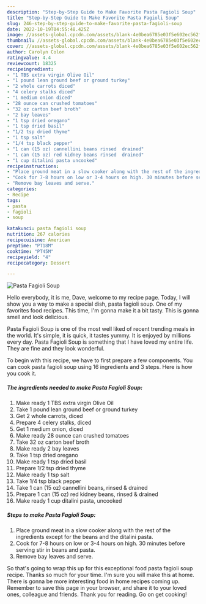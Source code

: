 ```yaml
---
description: "Step-by-Step Guide to Make Favorite Pasta Fagioli Soup"
title: "Step-by-Step Guide to Make Favorite Pasta Fagioli Soup"
slug: 246-step-by-step-guide-to-make-favorite-pasta-fagioli-soup
date: 2022-10-19T04:55:48.425Z
image: //assets-global.cpcdn.com/assets/blank-4e0bea6785e03f5e602ec562f230caae08da540cada707380b4fe1bbebba43da.png
thumbnail: //assets-global.cpcdn.com/assets/blank-4e0bea6785e03f5e602ec562f230caae08da540cada707380b4fe1bbebba43da.png
cover: //assets-global.cpcdn.com/assets/blank-4e0bea6785e03f5e602ec562f230caae08da540cada707380b4fe1bbebba43da.png
author: Carolyn Colon
ratingvalue: 4.4
reviewcount: 18325
recipeingredient:
- "1 TBS extra virgin Olive Oil"
- "1 pound lean ground beef or ground turkey"
- "2 whole carrots diced"
- "4 celery stalks diced"
- "1 medium onion diced"
- "28 ounce can crushed tomatoes"
- "32 oz carton beef broth"
- "2 bay leaves"
- "1 tsp dried oregano"
- "1 tsp dried basil"
- "1/2 tsp dried thyme"
- "1 tsp salt"
- "1/4 tsp black pepper"
- "1 can (15 oz) cannellini beans rinsed  drained"
- "1 can (15 oz) red kidney beans rinsed  drained"
- "1 cup ditalini pasta uncooked"
recipeinstructions:
- "Place ground meat in a slow cooker along with the rest of the ingredients except for the beans and the ditalini pasta."
- "Cook for 7-8 hours on low or 3-4 hours on high. 30 minutes before serving stir in beans and pasta."
- "Remove bay leaves and serve."
categories:
- Recipe
tags:
- pasta
- fagioli
- soup

katakunci: pasta fagioli soup 
nutrition: 267 calories
recipecuisine: American
preptime: "PT18M"
cooktime: "PT45M"
recipeyield: "4"
recipecategory: Dessert

---
```



![Pasta Fagioli Soup](//assets-global.cpcdn.com/assets/blank-4e0bea6785e03f5e602ec562f230caae08da540cada707380b4fe1bbebba43da.png)

Hello everybody, it is me, Dave, welcome to my recipe page. Today, I will show you a way to make a special dish, pasta fagioli soup. One of my favorites food recipes. This time, I'm gonna make it a bit tasty. This is gonna smell and look delicious.



Pasta Fagioli Soup is one of the most well liked of recent trending meals in the world. It's simple, it is quick, it tastes yummy. It is enjoyed by millions every day. Pasta Fagioli Soup is something that I have loved my entire life. They are fine and they look wonderful.


To begin with this recipe, we have to first prepare a few components. You can cook pasta fagioli soup using 16 ingredients and 3 steps. Here is how you cook it.

<!--inarticleads1-->

##### The ingredients needed to make Pasta Fagioli Soup:

1. Make ready 1 TBS extra virgin Olive Oil
1. Take 1 pound lean ground beef or ground turkey
1. Get 2 whole carrots, diced
1. Prepare 4 celery stalks, diced
1. Get 1 medium onion, diced
1. Make ready 28 ounce can crushed tomatoes
1. Take 32 oz carton beef broth
1. Make ready 2 bay leaves
1. Take 1 tsp dried oregano
1. Make ready 1 tsp dried basil
1. Prepare 1/2 tsp dried thyme
1. Make ready 1 tsp salt
1. Take 1/4 tsp black pepper
1. Take 1 can (15 oz) cannellini beans, rinsed &amp; drained
1. Prepare 1 can (15 oz) red kidney beans, rinsed &amp; drained
1. Make ready 1 cup ditalini pasta, uncooked




<!--inarticleads2-->

##### Steps to make Pasta Fagioli Soup:

1. Place ground meat in a slow cooker along with the rest of the ingredients except for the beans and the ditalini pasta.
1. Cook for 7-8 hours on low or 3-4 hours on high. 30 minutes before serving stir in beans and pasta.
1. Remove bay leaves and serve.




So that's going to wrap this up for this exceptional food pasta fagioli soup recipe. Thanks so much for your time. I'm sure you will make this at home. There is gonna be more interesting food in home recipes coming up. Remember to save this page in your browser, and share it to your loved ones, colleague and friends. Thank you for reading. Go on get cooking!
